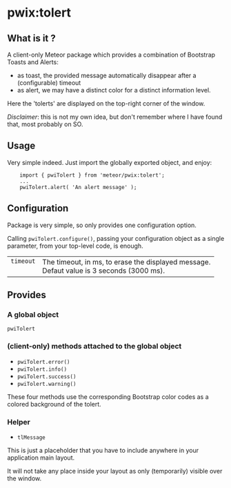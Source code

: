 # pwix:tolert

## What is it ?

A client-only Meteor package which provides a combination of Bootstrap Toasts and Alerts:
- as toast, the provided message automatically disappear after a (configurable) timeout
- as alert, we may have a distinct color for a distinct information level.

Here the 'tolerts' are displayed on the top-right corner of the window.

_Disclaimer_: this is not my own idea, but don't remember where I have found that, most probably on SO.

## Usage

Very simple indeed. Just import the globally exported object, and enjoy:

```
    import { pwiTolert } from 'meteor/pwix:tolert';
    ...
    pwiTolert.alert( 'An alert message' );
```

## Configuration

Package is very simple, so only provides one configuration option.

Calling `pwiTolert.configure()`, passing your configuration object as a single parameter, from your top-level code, is enough.

<table>
<tr><td style="vertical-align:top;">
<code>timeout</code>
</td><td style="vertical-align:top;">
The timeout, in ms, to erase the displayed message.<br />
Defaut value is 3 seconds (3000 ms).
</td></tr>
</table>

## Provides

### A global object

`pwiTolert`

### (client-only) methods attached to the global object

- `pwiTolert.error()`
- `pwiTolert.info()`
- `pwiTolert.success()`
- `pwiTolert.warning()`

These four methods use the corresponding Bootstrap color codes as a colored background of the tolert.

### Helper

- `tlMessage`

This is just a placeholder that you have to include anywhere in your application main layout.

It will not take any place inside your layout as only (temporarily) visible over the window.
